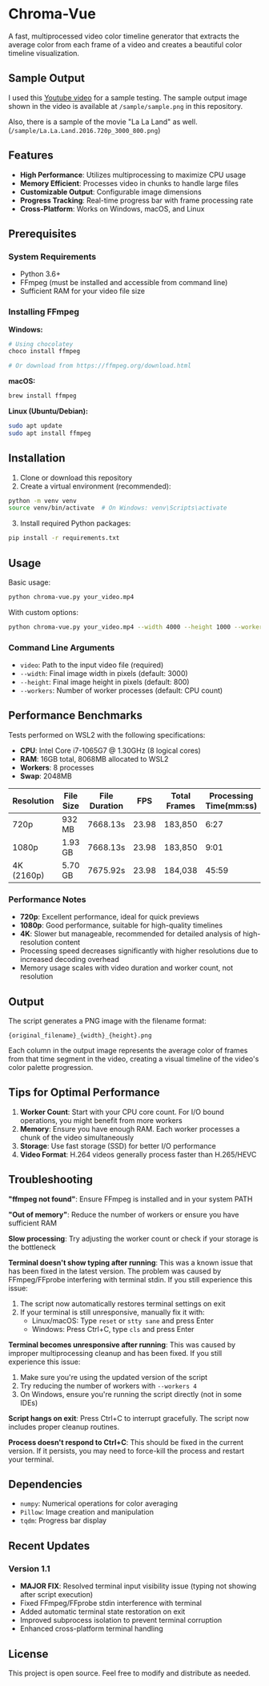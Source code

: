 # Chroma-Vue

A fast, multiprocessed video color timeline generator that extracts the average color from each frame of a video and creates a beautiful color timeline visualization.

## Sample Output

I used this [Youtube video](https://www.youtube.com/watch?v=WO2b03Zdu4Q) for a sample testing. The sample output image shown in the video is available at `/sample/sample.png` in this repository.

Also, there is a sample of the movie "La La Land" as well. (`/sample/La.La.Land.2016.720p_3000_800.png`)

## Features

- **High Performance**: Utilizes multiprocessing to maximize CPU usage
- **Memory Efficient**: Processes video in chunks to handle large files
- **Customizable Output**: Configurable image dimensions
- **Progress Tracking**: Real-time progress bar with frame processing rate
- **Cross-Platform**: Works on Windows, macOS, and Linux

## Prerequisites

### System Requirements
- Python 3.6+
- FFmpeg (must be installed and accessible from command line)
- Sufficient RAM for your video file size

### Installing FFmpeg

**Windows:**
```bash
# Using chocolatey
choco install ffmpeg

# Or download from https://ffmpeg.org/download.html
```

**macOS:**
```bash
brew install ffmpeg
```

**Linux (Ubuntu/Debian):**
```bash
sudo apt update
sudo apt install ffmpeg
```

## Installation

1. Clone or download this repository
2. Create a virtual environment (recommended):
```bash
python -m venv venv
source venv/bin/activate  # On Windows: venv\Scripts\activate
```

3. Install required Python packages:
```bash
pip install -r requirements.txt
```

## Usage

Basic usage:
```bash
python chroma-vue.py your_video.mp4
```

With custom options:
```bash
python chroma-vue.py your_video.mp4 --width 4000 --height 1000 --workers 16
```

### Command Line Arguments

- `video`: Path to the input video file (required)
- `--width`: Final image width in pixels (default: 3000)
- `--height`: Final image height in pixels (default: 800)
- `--workers`: Number of worker processes (default: CPU count)

## Performance Benchmarks

Tests performed on WSL2 with the following specifications:
- **CPU**: Intel Core i7-1065G7 @ 1.30GHz (8 logical cores)
- **RAM**: 16GB total, 8068MB allocated to WSL2
- **Workers**: 8 processes
- **Swap**: 2048MB

| Resolution | File Size | File Duration | FPS | Total Frames | Processing Time(mm:ss) | Speed (fps) |
|------------|-----------|----------|-----|--------------|----------|-------------|
| 720p       | 932 MB    | 7668.13s | 23.98 | 183,850      | 6:27           | 474.67      |
| 1080p      | 1.93 GB   | 7668.13s | 23.98 | 183,850      | 9:01           | 339.29      |
| 4K (2160p) | 5.70 GB   | 7675.92s | 23.98 | 184,038      | 45:59          | 66.69       |

### Performance Notes

- **720p**: Excellent performance, ideal for quick previews
- **1080p**: Good performance, suitable for high-quality timelines
- **4K**: Slower but manageable, recommended for detailed analysis of high-resolution content
- Processing speed decreases significantly with higher resolutions due to increased decoding overhead
- Memory usage scales with video duration and worker count, not resolution

## Output

The script generates a PNG image with the filename format:
```
{original_filename}_{width}_{height}.png
```

Each column in the output image represents the average color of frames from that time segment in the video, creating a visual timeline of the video's color palette progression.

## Tips for Optimal Performance

1. **Worker Count**: Start with your CPU core count. For I/O bound operations, you might benefit from more workers
2. **Memory**: Ensure you have enough RAM. Each worker processes a chunk of the video simultaneously
3. **Storage**: Use fast storage (SSD) for better I/O performance
4. **Video Format**: H.264 videos generally process faster than H.265/HEVC

## Troubleshooting

**"ffmpeg not found"**: Ensure FFmpeg is installed and in your system PATH

**"Out of memory"**: Reduce the number of workers or ensure you have sufficient RAM

**Slow processing**: Try adjusting the worker count or check if your storage is the bottleneck

**Terminal doesn't show typing after running**: This was a known issue that has been fixed in the latest version. The problem was caused by FFmpeg/FFprobe interfering with terminal stdin. If you still experience this issue:
1. The script now automatically restores terminal settings on exit
2. If your terminal is still unresponsive, manually fix it with:
   - Linux/macOS: Type `reset` or `stty sane` and press Enter
   - Windows: Press Ctrl+C, type `cls` and press Enter

**Terminal becomes unresponsive after running**: This was caused by improper multiprocessing cleanup and has been fixed. If you still experience this issue:
1. Make sure you're using the updated version of the script
2. Try reducing the number of workers with `--workers 4`
3. On Windows, ensure you're running the script directly (not in some IDEs)

**Script hangs on exit**: Press Ctrl+C to interrupt gracefully. The script now includes proper cleanup routines.

**Process doesn't respond to Ctrl+C**: This should be fixed in the current version. If it persists, you may need to force-kill the process and restart your terminal.

## Dependencies

- `numpy`: Numerical operations for color averaging
- `Pillow`: Image creation and manipulation
- `tqdm`: Progress bar display

## Recent Updates

### Version 1.1
- **MAJOR FIX**: Resolved terminal input visibility issue (typing not showing after script execution)
- Fixed FFmpeg/FFprobe stdin interference with terminal
- Added automatic terminal state restoration on exit
- Improved subprocess isolation to prevent terminal corruption
- Enhanced cross-platform terminal handling

## License

This project is open source. Feel free to modify and distribute as needed.